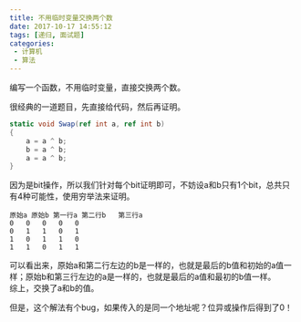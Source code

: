```yaml
---
title: 不用临时变量交换两个数
date: 2017-10-17 14:55:12
tags: [递归, 面试题]
categories:
 - 计算机
 - 算法
---
```

编写一个函数，不用临时变量，直接交换两个数。

很经典的一道题目，先直接给代码，然后再证明。
``` csharp
static void Swap(ref int a, ref int b)
{
	a = a ^ b;
	b = a ^ b;
	a = a ^ b;
}
```

因为是bit操作，所以我们针对每个bit证明即可，不妨设a和b只有1个bit，总共只有4种可能性，使用穷举法来证明。  
```
原始a	原始b	第一行a 第二行b	第三行a
0	0	0	0	0
0	1	1	0	1
1	0	1	1	0
1	1	0	1	1
```

可以看出来，原始a和第二行左边的b是一样的，也就是最后的b值和初始的a值一样；原始b和第三行左边的a是一样的，也就是最后的a值和最初的b值一样。  
综上，交换了a和b的值。

但是，这个解法有个bug，如果传入的是同一个地址呢？位异或操作后得到了0！